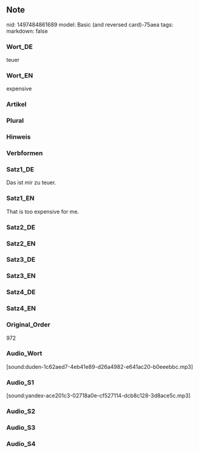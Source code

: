 ## Note
nid: 1497484861689
model: Basic (and reversed card)-75aea
tags: 
markdown: false

### Wort_DE
teuer

### Wort_EN
expensive

### Artikel


### Plural


### Hinweis


### Verbformen


### Satz1_DE
Das ist mir zu teuer.

### Satz1_EN
That is too expensive for me.

### Satz2_DE


### Satz2_EN


### Satz3_DE


### Satz3_EN


### Satz4_DE


### Satz4_EN


### Original_Order
972

### Audio_Wort
[sound:duden-1c62aed7-4eb41e89-d26a4982-e641ac20-b0eeebbc.mp3]

### Audio_S1
[sound:yandex-ace201c3-02718a0e-cf527114-dcb8c128-3d8ace5c.mp3]

### Audio_S2


### Audio_S3


### Audio_S4

